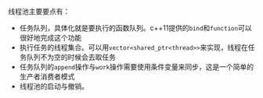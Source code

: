 线程池主要要点有：
- 任务队列，具体化就是要执行的函数队列。c++11提供的`bind`和`function`可以很好地完成这个功能
- 执行任务的线程集合。可以用`vector<shared_ptr<thread>>`来实现，线程在任务队列不为空的时候会去取任务
- 任务队列的`append`操作与`work`操作需要使用条件变量来同步，这是一个简单的生产者消费者模式
- 线程池的启动与撤销。
